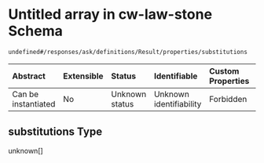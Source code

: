 # Untitled array in cw-law-stone Schema

```txt
undefined#/responses/ask/definitions/Result/properties/substitutions
```

| Abstract            | Extensible | Status         | Identifiable            | Custom Properties | Additional Properties | Access Restrictions | Defined In                                                             |
| :------------------ | :--------- | :------------- | :---------------------- | :---------------- | :-------------------- | :------------------ | :--------------------------------------------------------------------- |
| Can be instantiated | No         | Unknown status | Unknown identifiability | Forbidden         | Allowed               | none                | [cw-law-stone.json\*](schema/cw-law-stone.json "open original schema") |

## substitutions Type

unknown\[]
